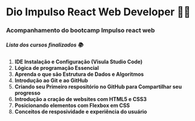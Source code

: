 # Dio Impulso React Web Developer :man_technologist:



### Acompanhamento do bootcamp Impulso react web



##### Lista dos cursos finalizados :books:



1. **IDE Instalação e Configuração (Visula Studio Code)**
2. **Lógica de programação Essencial**
3. **Aprenda o que são Estrutura de Dados e Algoritmos**
4. **Introdução ao Git e ao GitHub**
5. **Criando seu Primeiro respositório no GitHub para Compartilhar seu progresso**
6. **Introdução a cração de websites com HTML5 e CSS3**
7. **Posicionando elementos com Flexbox em CSS**
8. **Conceitos de resposividade e experiência do usuário**







